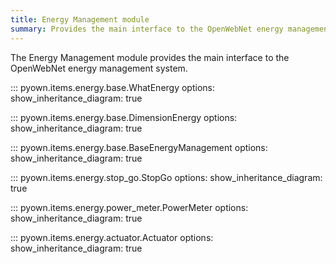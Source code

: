 ```yaml
---
title: Energy Management module
summary: Provides the main interface to the OpenWebNet energy management system.
---
```


The Energy Management module provides the main interface to the OpenWebNet energy management system.

::: pyown.items.energy.base.WhatEnergy
    options:
        show_inheritance_diagram: true

::: pyown.items.energy.base.DimensionEnergy
    options:
        show_inheritance_diagram: true

::: pyown.items.energy.base.BaseEnergyManagement
    options:
        show_inheritance_diagram: true

::: pyown.items.energy.stop_go.StopGo
    options:
        show_inheritance_diagram: true

::: pyown.items.energy.power_meter.PowerMeter
    options:
        show_inheritance_diagram: true

::: pyown.items.energy.actuator.Actuator
    options:
        show_inheritance_diagram: true